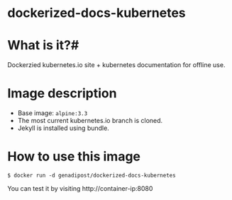 # dockerized-docs-kubernetes

# What is it?#
Dockerzied kubernetes.io site + kubernetes documentation for offline use.

# Image description #
- Base image: `alpine:3.3`
- The most current kubernetes.io branch is cloned.
- Jekyll is installed using bundle.

# How to use this image #

```console
$ docker run -d genadipost/dockerized-docs-kubernetes

```
You can test it by visiting http://container-ip:8080
